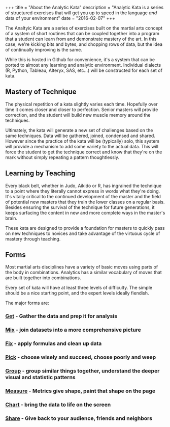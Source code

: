 +++
title = "About the Analytic Kata"
description = "Analytic Kata is a series of structured exercises that will get you up to speed in the language _and_ data of your environment"
date = "2016-02-07"
+++

The Analtyic Kata are a series of exercises built on the martial arts concept of a system of short routines that can be coupled together into a program that a student can learn from and demonstrate mastery of the art.  In this case, we're kicking bits and bytes, and chopping rows of data, but the idea of continually improving is the same.

While this is hosted in Github for convenience, it's a system that can be ported to almost any learning and analytic environment.  Individual dialects (R, Python, Tableau, Alteryx, SAS, etc...) will be constructed for each set of kata.

Mastery of Technique
----

The physical repetition of a kata slightly varies each time.  Hopefully over time it comes closer and closer to perfection.  Senior masters will provide correction, and the student will build new muscle memory around the techniques.

Ultimately, the kata will generate a new set of challenges based on the same techniques.  Data will be gathered, joined, condensed and shared.  However since the practice of the kata will be (typically) solo, this system will provide a mechanism to add some variety to the actual data.  This will force the student to get the technique correct and know that they're on the mark without simply repeating a pattern thoughtlessly.

Learning by Teaching
---

Every black belt, whether in Judo, Aikido or R, has ingrained the technique to a point where they literally cannot express in words what they're doing.  It's vitally critical to the continued development of the master and the field of potential new masters that they train the lower classes on a regular basis.  Besides ensuring the survival of the technique for future generations, it keeps surfacing the content in new and more complete ways in the master's brain.

These kata are designed to provide a foundation for masters to quickly pass on new techniques to novices and take advantage of the virtuous cycle of mastery through teaching.

Forms
---

Most martial arts disciplines have a variety of basic moves using parts of the body in combinations.  Analytics has a similar vocabulary of moves that are built together into combinations.

Every set of kata will have at least three levels of difficulty.  The simple should be a nice starting point, and the expert levels ideally fiendish.

The major forms are:

### [Get](/form/get/)  - Gather the data and prep it for analysis
### [Mix](/forms/mix/) - join datasets into a more comprehensive picture
### [Fix](/forms/fix/) - apply formulas and clean up data
### [Pick](/forms/pick/) - choose wisely and succeed, choose poorly and weep
### [Group](/forms/group/) - group similar things together, understand the deeper visual and statistic patterns
### [Measure](/forms/measure/) - Metrics give shape, paint that shape on the page
### [Chart](/forms/chart/) - bring the data to life on the screen
### [Share](/forms/share/) - Give back to your audience, friends and neighbors
